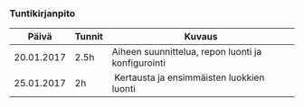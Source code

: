 ### Tuntikirjanpito
Päivä | Tunnit | Kuvaus
--------------- | ----- | ------
20.01.2017 | 2.5h | Aiheen suunnittelua, repon luonti ja konfigurointi
25.01.2017 | 2h | Kertausta ja ensimmäisten luokkien luonti
